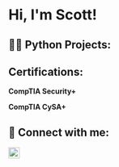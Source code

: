 <h1>Hi, I'm Scott! </h1>

<h2>👨‍💻 Python Projects:</h2>

 

<h2> Certifications:</h2>

**CompTIA Security+**


**CompTIA CySA+**





<h2> 🤳 Connect with me:</h2>

[<img align="left" alt="JoshMadakor | LinkedIn" width="22px" src="https://cdn.jsdelivr.net/npm/simple-icons@v3/icons/linkedin.svg" />][linkedin]

[linkedin]:(https://www.linkedin.com/in/scotttowens/)

